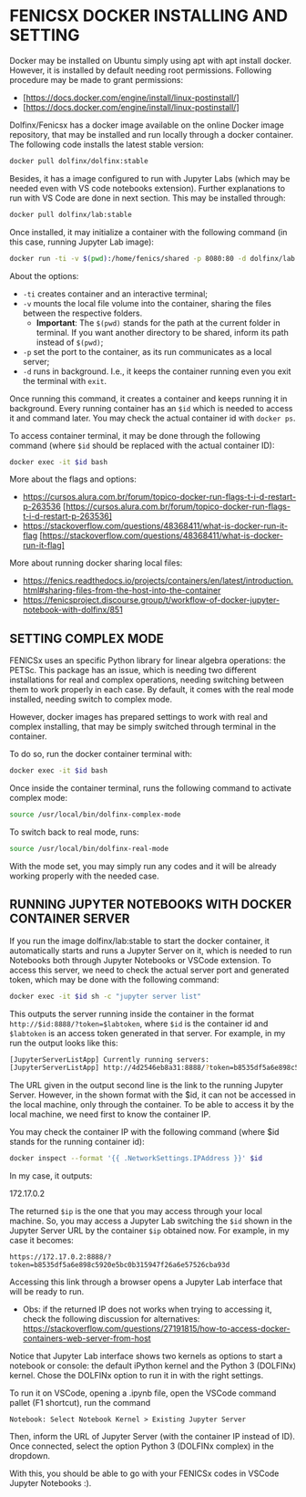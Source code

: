 # FENICSX DOCKER INSTALLING AND SETTING

Docker may be installed on Ubuntu simply using apt with apt install docker.
However, it is installed by default needing root permissions. Following
procedure may be made to grant permissions:
- [https://docs.docker.com/engine/install/linux-postinstall/] 
- [https://docs.docker.com/engine/install/linux-postinstall/]

Dolfinx/Fenicsx has a docker image available on the online Docker image
repository, that may be installed and run locally through a docker container.
The following code installs the latest stable version:

``` bash
docker pull dolfinx/dolfinx:stable
```

Besides, it has a image configured to run with Jupyter Labs (which may be needed
even with VS code notebooks extension). Further explanations to run with VS Code
are done in next section. This may be installed through:

```bash
docker pull dolfinx/lab:stable
```

Once installed, it may initialize a container with the following command (in
this case, running Jupyter Lab image):

```bash
docker run -ti -v $(pwd):/home/fenics/shared -p 8080:80 -d dolfinx/lab:stable 
```

About the options:
 * `-ti` creates container and an interactive terminal;
 * `-v` mounts the local file volume into the container, sharing the files between
   the respective folders.
   * **Important**: The `$(pwd)` stands for the path at the current folder in
     terminal. If you want another directory to be shared, inform its path
     instead of `$(pwd)`;
 * `-p` set the port to the container, as its run communicates as a local server;
 * `-d` runs in background. I.e., it keeps the container running even you exit the terminal with `exit`.

Once running this command, it creates a container and keeps running it in
background. Every running container has an `$id` which is needed to access it and
command later. You may check the actual container id with `docker ps`.

To access container terminal, it may be done through the following command (where `$id` should be replaced with the actual container ID):

```bash
docker exec -it $id bash
```

More about the flags and options:
 * https://cursos.alura.com.br/forum/topico-docker-run-flags-t-i-d-restart-p-263536
   [https://cursos.alura.com.br/forum/topico-docker-run-flags-t-i-d-restart-p-263536]
 * https://stackoverflow.com/questions/48368411/what-is-docker-run-it-flag
   [https://stackoverflow.com/questions/48368411/what-is-docker-run-it-flag]

More about running docker sharing local files:
 * https://fenics.readthedocs.io/projects/containers/en/latest/introduction.html#sharing-files-from-the-host-into-the-container
 * https://fenicsproject.discourse.group/t/workflow-of-docker-jupyter-notebook-with-dolfinx/851
   
## SETTING COMPLEX MODE

FENICSx uses an specific Python library for linear algebra operations: the
PETSc. This package has an issue, which is needing two different installations
for real and complex operations, needing switching between them to work properly
in each case. By default, it comes with the real mode installed, needing switch
to complex mode.

However, docker images has prepared settings to work with real and complex
installing, that may be simply switched through terminal in the container.

To do so, run the docker container terminal with:

```bash
docker exec -it $id bash
```

Once inside the container terminal, runs the following command to activate
complex mode:

```bash
source /usr/local/bin/dolfinx-complex-mode
```
To switch back to real mode, runs:

```bash
source /usr/local/bin/dolfinx-real-mode
```

With the mode set, you may simply run any codes and it will be already working properly with the needed case.


## RUNNING JUPYTER NOTEBOOKS WITH DOCKER CONTAINER SERVER

If you run the image dolfinx/lab:stable to start the docker container, it automatically starts and runs a Jupyter Server on it, which is needed to run Notebooks both through Jupyter Notebooks or VSCode extension. To access this server, we need to check the actual server port and generated token, which may be done with the following command:

```bash
docker exec -it $id sh -c "jupyter server list"
```

This outputs the server running inside the container in the format `http://$id:8888/?token=$labtoken`, where `$id` is the container id and `$labtoken` is an access token generated in that server. For example, in my run the output
looks like this:

```bash
[JupyterServerListApp] Currently running servers:
[JupyterServerListApp] http://4d2546eb8a31:8888/?token=b8535df5a6e898c5920e5bc0b315947f26a6e57526cba93d :: /root
```

The URL given in the output second line is the link to the running Jupyter Server. However, in the shown format with the $id, it can not be accessed in the local machine, only through the container. To be able to access it by the local machine, we need first to know the container IP.

You may check the container IP with the following command (where $id stands for the running container id):

```bash
docker inspect --format '{{ .NetworkSettings.IPAddress }}' $id
```

In my case, it outputs:

172.17.0.2

The returned `$ip` is the one that you may access through your local machine. So,
you may access a Jupyter Lab switching the `$id` shown in the Jupyter Server URL
by the container `$ip` obtained now. For example, in my case it becomes:

```
https://172.17.0.2:8888/?token=b8535df5a6e898c5920e5bc0b315947f26a6e57526cba93d
```

Accessing this link through a browser opens a Jupyter Lab interface that will be
ready to run.
 * Obs: if the returned IP does not works when trying to accessing it, check the
   following discussion for alternatives: https://stackoverflow.com/questions/27191815/how-to-access-docker-containers-web-server-from-host


Notice that Jupyter Lab interface shows two kernels as options to start a notebook or console: the default iPython kernel and the Python 3 (DOLFINx) kernel. Chose the DOLFINx option to run it in with the right settings.

To run it on VSCode, opening a .ipynb file, open the VSCode command pallet (F1 shortcut), run the command

```
Notebook: Select Notebook Kernel > Existing Jupyter Server
```

Then, inform the URL of Jupyter Server (with the container IP instead of ID). Once connected, select the option Python 3 (DOLFINx complex) in the dropdown.

With this, you should be able to go with your FENICSx codes in VSCode Jupyter Notebooks :).
